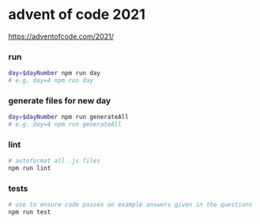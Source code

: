 # advent of code 2021
https://adventofcode.com/2021/

### run
```bash
day=$dayNumber npm run day
# e.g. day=4 npm run day
```

### generate files for new day
```bash
day=$dayNumber npm run generateAll
# e.g. day=4 npm run generateAll
```

### lint
```bash
# autoformat all .js files
npm run lint
```

### tests
```bash
# use to ensure code passes on example answers given in the questions
npm run test
```